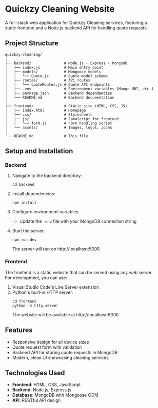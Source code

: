 # Quickzy Cleaning Website

A full-stack web application for Quickzy Cleaning services, featuring a static frontend and a Node.js backend API for handling quote requests.

## Project Structure

```
quickzy-cleaning/
│
├── backend/               # Node.js + Express + MongoDB
│   ├── index.js           # Main entry point
│   ├── models/            # Mongoose models
│   │   └── Quote.js       # Quote model schema
│   ├── routes/            # API routes
│   │   └── quoteRoutes.js # Quote API endpoints
│   ├── .env               # Environment variables (Mongo URI, etc.)
│   ├── package.json       # Backend dependencies
│   └── README.md          # Backend documentation
│
├── frontend/              # Static site (HTML, CSS, JS)
│   ├── index.html         # Homepage
│   ├── css/               # Stylesheets
│   ├── js/                # JavaScript for frontend
│   │   └── form.js        # Form handling script
│   └── assets/            # Images, logos, icons
│
└── README.md              # This file
```

## Setup and Installation

### Backend

1. Navigate to the backend directory:
   ```
   cd backend
   ```

2. Install dependencies:
   ```
   npm install
   ```

3. Configure environment variables:
   - Update the `.env` file with your MongoDB connection string

4. Start the server:
   ```
   npm run dev
   ```
   The server will run on http://localhost:5000

### Frontend

The frontend is a static website that can be served using any web server. For development, you can use:

1. Visual Studio Code's Live Server extension
2. Python's built-in HTTP server:
   ```
   cd frontend
   python -m http.server
   ```
   The website will be available at http://localhost:8000

## Features

- Responsive design for all device sizes
- Quote request form with validation
- Backend API for storing quote requests in MongoDB
- Modern, clean UI showcasing cleaning services

## Technologies Used

- **Frontend**: HTML, CSS, JavaScript
- **Backend**: Node.js, Express.js
- **Database**: MongoDB with Mongoose ODM
- **API**: RESTful API design